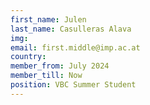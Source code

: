 ```yaml
---
first_name: Julen
last_name: Casulleras Alava
img:
email: first.middle@imp.ac.at
country:
member_from: July 2024
member_till: Now
position: VBC Summer Student
---
```


